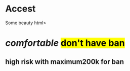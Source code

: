 # Accest
Some beauty
html>
<head>
<meta charset="utf–8">
<title>Fc 24 <br>ul &nbs; coin </title>
</head>
<body>
<h1><i>comfortable</i> <mark>don't have ban<mark></h1>
<h2>high risk with <b>maximum200k for ban</b></h2>



</body>










<html>
